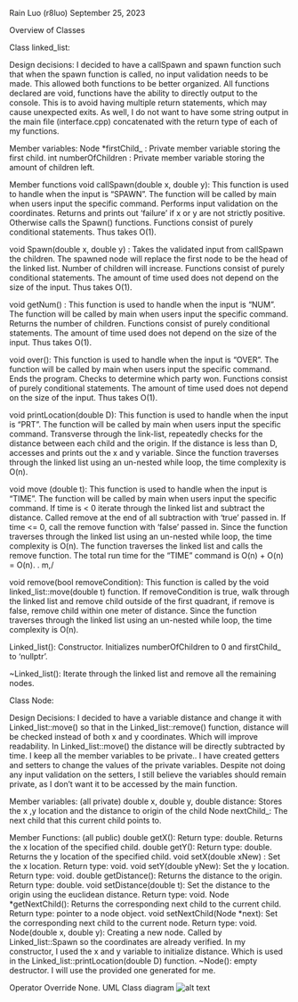 

Rain Luo (r8luo)
September 25, 2023

Overview of Classes

Class linked_list: 

Design decisions: I decided to have a callSpawn and spawn function such that when the spawn function is called, no input validation needs to be made. This allowed both functions to be better organized. All functions declared are void, functions have the ability to directly output to the console. This is to avoid having multiple return statements, which may cause unexpected exits. As well, I do not want to have some string output in the main file (interface.cpp) concatenated with the return type of each of my functions.

Member variables:
Node *firstChild_ : Private member variable storing the first child. 
int numberOfChildren : Private member variable storing the amount of children left.

Member functions
void callSpawn(double x, double y): This function is used to handle when the input is “SPAWN”. The function will be called by main when users input the specific command. Performs input validation on the coordinates. Returns and prints out ‘failure’ if x or y are not strictly positive. Otherwise calls the Spawn() functions. Functions consist of purely conditional statements. Thus takes O(1).

void Spawn(double x, double y) : Takes the validated input from callSpawn the children. The spawned node will replace the first node to be the head of the linked list. Number of children will increase. Functions consist of purely conditional statements. The amount of time used does not depend on the size of the input. Thus takes O(1).

void getNum() : This function is used to handle when the input is “NUM”. The function will be called by main when users input the specific command. Returns the number of children. Functions consist of purely conditional statements. The amount of time used does not depend on the size of the input. Thus takes O(1). 

void over():  This function is used to handle when the input is “OVER”. The function will be called by main when users input the specific command. Ends the program. Checks to determine which party won. Functions consist of purely conditional statements. The amount of time used does not depend on the size of the input. Thus takes O(1).

void printLocation(double D): This function is used to handle when the input is “PRT”. The function will be called by main when users input the specific command. Transverse through the link-list, repeatedly checks for the distance between each child and the origin. If the distance is less than D, accesses and prints out the x and y variable. Since the function traverses through the linked list using an un-nested while loop, the time complexity is O(n).
 
void move (double t): This function is used to handle when the input is “TIME”. The function will be called by main when users input the specific command.  If time is < 0 iterate through the linked list and subtract the distance. Called remove at the end of all subtraction with ‘true’ passed in. If time <= 0, call the remove function with ‘false’ passed in. Since the function traverses through the linked list using an un-nested while loop, the time complexity is O(n). The function traverses the linked list and calls the remove function. The total run time for the “TIME” command is O(n) + O(n) = O(n). 
. m,/

void remove(bool removeCondition): This function is called by the void linked_list::move(double t) function. If removeCondition is true, walk through the linked list and remove child outside of the first quadrant, if remove is false, remove child within one meter of distance.  Since the function traverses through the linked list using an un-nested while loop, the time complexity is O(n).

Linked_list(): Constructor. Initializes numberOfChildren to 0 and firstChild_ to ‘nullptr’.

~Linked_list(): Iterate through the linked list and remove all the remaining nodes.
    
Class Node: 

Design Decisions: I decided to have a variable distance and change it with  Linked_list::move() so that in the Linked_list::remove() function, distance will be checked instead of both x and y coordinates. Which will improve readability. In Linked_list::move() the distance will be directly subtracted by time. I keep all the member variables to be private.. I have created getters and setters to change the values of the private variables. Despite not doing any input validation on the setters, I still believe the variables should remain private, as I don’t want it to be accessed by the main function. 

Member variables: (all private)
double x, double y, double distance: Stores the x ,y location and the distance to origin of the child
Node nextChild_: The next child that this current child points to. 

Member Functions: (all public)
double getX(): Return type: double.  Returns the x location of the specified child.
double getY(): Return type: double. Returns the y location of the specified child.
void setX(double xNew) : Set the x location. Return type: void.
void setY(double yNew):  Set the y location. Return type: void.
double getDistance(): Returns the distance to the origin. Return type: double. 
void setDistance(double t): Set the distance to the origin using the euclidean distance. Return type: void.
Node *getNextChild(): Returns the corresponding next child to the current child. Return type: pointer to a node object.
void setNextChild(Node *next): Set the corresponding next child to the current node. Return type: void.
Node(double x, double y): Creating a new node. Called by Linked_list::Spawn so the coordinates are already verified. In my constructor, I used the x and y variable to initialize distance. Which is used in the Linked_list::printLocation(double D) function.
~Node(): empty destructor.  I will use the provided one generated for me.


Operator Override 
None.
UML Class diagram 
![alt text](https://github.com/rainluo1/DSAProjects1/p1/image1.png?raw=true)


